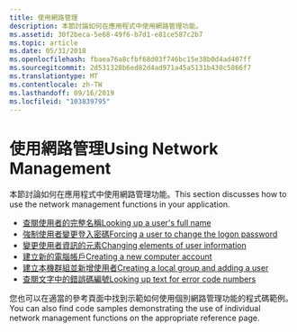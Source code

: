 ```yaml
---
title: 使用網路管理
description: 本節討論如何在應用程式中使用網路管理功能。
ms.assetid: 30f2beca-5e68-49f6-b7d1-e81ce587c2b7
ms.topic: article
ms.date: 05/31/2018
ms.openlocfilehash: fbaea76a8cfbf68d03f746bc15e38b0d4ad407ff
ms.sourcegitcommit: 2d531328b6ed82d4ad971a45a5131b430c5866f7
ms.translationtype: MT
ms.contentlocale: zh-TW
ms.lasthandoff: 09/16/2019
ms.locfileid: "103839795"
---
```

# <a name="using-network-management"></a><span data-ttu-id="76478-103">使用網路管理</span><span class="sxs-lookup"><span data-stu-id="76478-103">Using Network Management</span></span>

<span data-ttu-id="76478-104">本節討論如何在應用程式中使用網路管理功能。</span><span class="sxs-lookup"><span data-stu-id="76478-104">This section discusses how to use the network management functions in your application.</span></span>

-   [<span data-ttu-id="76478-105">查閱使用者的完整名稱</span><span class="sxs-lookup"><span data-stu-id="76478-105">Looking up a user's full name</span></span>](looking-up-a-users-full-name.md)
-   [<span data-ttu-id="76478-106">強制使用者變更登入密碼</span><span class="sxs-lookup"><span data-stu-id="76478-106">Forcing a user to change the logon password</span></span>](forcing-a-user-to-change-the-logon-password.md)
-   [<span data-ttu-id="76478-107">變更使用者資訊的元素</span><span class="sxs-lookup"><span data-stu-id="76478-107">Changing elements of user information</span></span>](changing-elements-of-user-information.md)
-   [<span data-ttu-id="76478-108">建立新的電腦帳戶</span><span class="sxs-lookup"><span data-stu-id="76478-108">Creating a new computer account</span></span>](creating-a-new-computer-account.md)
-   [<span data-ttu-id="76478-109">建立本機群組並新增使用者</span><span class="sxs-lookup"><span data-stu-id="76478-109">Creating a local group and adding a user</span></span>](creating-a-local-group-and-adding-a-user.md)
-   [<span data-ttu-id="76478-110">查閱文字中的錯誤碼編號</span><span class="sxs-lookup"><span data-stu-id="76478-110">Looking up text for error code numbers</span></span>](looking-up-text-for-error-code-numbers.md)

<span data-ttu-id="76478-111">您也可以在適當的參考頁面中找到示範如何使用個別網路管理功能的程式碼範例。</span><span class="sxs-lookup"><span data-stu-id="76478-111">You can also find code samples demonstrating the use of individual network management functions on the appropriate reference page.</span></span>

 

 





